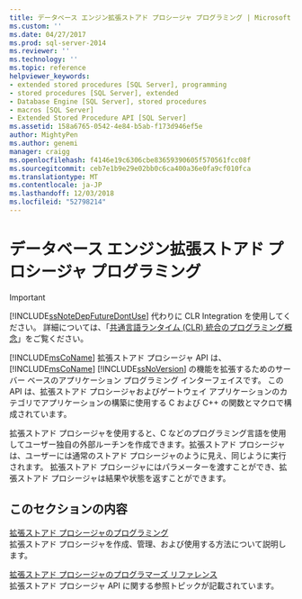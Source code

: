 ```yaml
---
title: データベース エンジン拡張ストアド プロシージャ プログラミング | Microsoft Docs
ms.custom: ''
ms.date: 04/27/2017
ms.prod: sql-server-2014
ms.reviewer: ''
ms.technology: ''
ms.topic: reference
helpviewer_keywords:
- extended stored procedures [SQL Server], programming
- stored procedures [SQL Server], extended
- Database Engine [SQL Server], stored procedures
- macros [SQL Server]
- Extended Stored Procedure API [SQL Server]
ms.assetid: 158a6765-0542-4e84-b5ab-f173d946ef5e
author: MightyPen
ms.author: genemi
manager: craigg
ms.openlocfilehash: f4146e19c6306cbe83659390605f570561fcc08f
ms.sourcegitcommit: ceb7e1b9e29e02bb0c6ca400a36e0fa9cf010fca
ms.translationtype: MT
ms.contentlocale: ja-JP
ms.lasthandoff: 12/03/2018
ms.locfileid: "52798214"
---
```

# <a name="database-engine-extended-stored-procedure-programming"></a>データベース エンジン拡張ストアド プロシージャ プログラミング
    
> [!IMPORTANT]  
>  [!INCLUDE[ssNoteDepFutureDontUse](../includes/ssnotedepfuturedontuse-md.md)] 代わりに CLR Integration を使用してください。 詳細については、「[共通言語ランタイム &#40;CLR&#41; 統合のプログラミング概念](clr-integration/common-language-runtime-clr-integration-programming-concepts.md)」をご覧ください。  
  
 [!INCLUDE[msCoName](../includes/msconame-md.md)] 拡張ストアド プロシージャ API は、[!INCLUDE[msCoName](../includes/msconame-md.md)] [!INCLUDE[ssNoVersion](../includes/ssnoversion-md.md)] の機能を拡張するためのサーバー ベースのアプリケーション プログラミング インターフェイスです。 この API は、拡張ストアド プロシージャおよびゲートウェイ アプリケーションのカテゴリでアプリケーションの構築に使用する C および C++ の関数とマクロで構成されています。  
  
 拡張ストアド プロシージャを使用すると、C などのプログラミング言語を使用してユーザー独自の外部ルーチンを作成できます。拡張ストアド プロシージャは、ユーザーには通常のストアド プロシージャのように見え、同じように実行されます。 拡張ストアド プロシージャにはパラメーターを渡すことができ、拡張ストアド プロシージャは結果や状態を返すことができます。  
  
## <a name="in-this-section"></a>このセクションの内容  
 [拡張ストアド プロシージャのプログラミング](extended-stored-procedures-programming/database-engine-extended-stored-procedures-programming.md)  
 拡張ストアド プロシージャを作成、管理、および使用する方法について説明します。  
  
 [拡張ストアド プロシージャのプログラマーズ リファレンス](extended-stored-procedures-reference/database-engine-extended-stored-procedures-reference.md)  
 拡張ストアド プロシージャ API に関する参照トピックが記載されています。  
  
  
